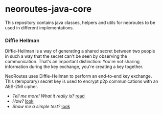 # neoroutes-java-core

This repository contains java classes, helpers and utils for neoroutes to be used in different implementations.

### Diffie Hellman

Diffie-Hellman is a way of generating a shared secret between two people in such a way that the secret can't be seen by observing the communication. That's an important distinction: You're not sharing information during the key exchange, you're creating a key together.

NeoRoutes uses Diffie-Hellman to perform an end-to-end key exchange. This (temporary) secret key is used to encrypt p2p communications with an AES-256 cipher. 

- *Tell me more! What it really is?* [read](https://security.stackexchange.com/questions/45963/diffie-hellman-key-exchange-in-plain-english)
- *How?* [look](https://github.com/neoroutes/neoroutes-java-core/tree/master/src/main/java/project/neoroutes/diffieHellman)
- *Show me a simple test?* [look](https://github.com/neoroutes/neoroutes-java-core/blob/master/src/test/java/project/neoroutes/diffieHellman/EncryptedSessionTest.java)


